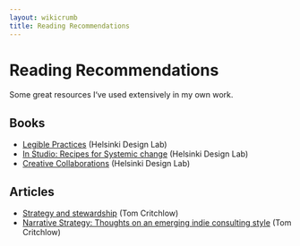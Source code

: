 ```yaml
---
layout: wikicrumb 
title: Reading Recommendations
---
```

# Reading Recommendations
Some great resources I‘ve used extensively in my own work.

## Books

- [Legible Practices][1] (Helsinki Design Lab)
- [In Studio: Recipes for Systemic change][2] (Helsinki Design Lab)
- [Creative Collaborations][3] (Helsinki Design Lab)

## Articles

- [Strategy and stewardship][4] (Tom Critchlow)
- [Narrative Strategy: Thoughts on an emerging indie consulting style][5] (Tom Critchlow)



[1]:	http://helsinkidesignlab.org/pages/legible-practises.html
[2]:	http://helsinkidesignlab.org/pages/studio-book.html
[3]:	http://helsinkidesignlab.org/pages/creative-collaborations.html
[4]:	https://tomcritchlow.com/2018/06/28/strategy-stewardship/
[5]:	https://tomcritchlow.com/2020/02/20/narrative-strategy/